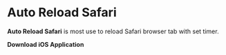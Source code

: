 # Auto Reload Safari
**Auto Reload Safari** is most use to reload Safari browser tab with set timer.

**Download iOS Application**

